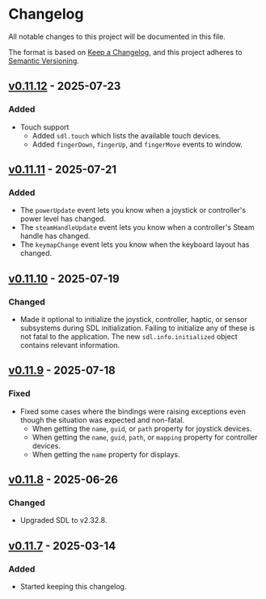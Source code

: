 # Changelog

All notable changes to this project will be documented in this file.

The format is based on [Keep a Changelog](https://keepachangelog.com/en/1.1.0/),
and this project adheres to [Semantic Versioning](https://semver.org/spec/v2.0.0.html).

## [v0.11.12] - 2025-07-23

### Added

- Touch support
  - Added `sdl.touch` which lists the available touch devices.
  - Added `fingerDown`, `fingerUp`, and `fingerMove` events to window.

## [v0.11.11] - 2025-07-21

### Added

- The `powerUpdate` event lets you know when a joystick or controller's power level has changed.
- The `steamHandleUpdate` event lets you know when a controller's Steam handle has changed.
- The `keymapChange` event lets you know when the keyboard layout has changed.

## [v0.11.10] - 2025-07-19

### Changed

- Made it optional to initialize the joystick, controller, haptic, or sensor subsystems during SDL initialization. Failing to initialize any of these is not fatal to the application. The new `sdl.info.initialized` object contains relevant information.

## [v0.11.9] - 2025-07-18

### Fixed

- Fixed some cases where the bindings were raising exceptions even though the situation was expected and non-fatal.
  - When getting the `name`, `guid`, or `path` property for joystick devices.
  - When getting the `name`, `guid`, `path`, or `mapping` property for controller devices.
  - When getting the `name` property for displays.

## [v0.11.8] - 2025-06-26

### Changed

- Upgraded SDL to v2.32.8.

## [v0.11.7] - 2025-03-14

### Added

- Started keeping this changelog.

[unreleased]: https://github.com/kmamal/node-sdl/compare/v0.11.12...HEAD
[v0.11.12]: https://github.com/kmamal/node-sdl/compare/v0.11.11...v0.11.12
[v0.11.11]: https://github.com/kmamal/node-sdl/compare/v0.11.10...v0.11.11
[v0.11.10]: https://github.com/kmamal/node-sdl/compare/v0.11.9...v0.11.10
[v0.11.9]: https://github.com/kmamal/node-sdl/compare/v0.11.8...v0.11.9
[v0.11.8]: https://github.com/kmamal/node-sdl/compare/v0.11.7...v0.11.8
[v0.11.7]: https://github.com/kmamal/node-sdl/releases/tag/v0.11.7
